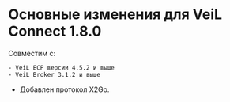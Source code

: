 # Основные изменения для VeiL Connect 1.8.0

Совместим с:

    - VeiL ECP версии 4.5.2 и выше
    - VeiL Broker 3.1.2 и выше
    
- Добавлен протокол X2Go.